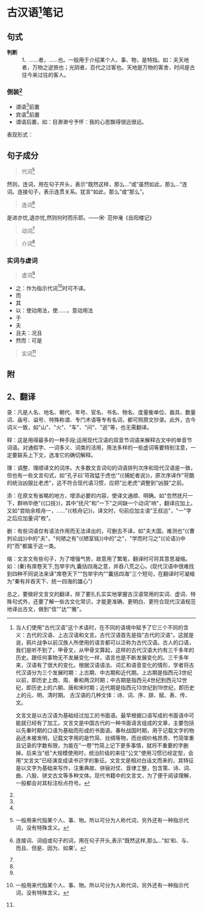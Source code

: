 <link href="../css/style.css" rel="stylesheet" type="text/css" />

# 古汉语[^1]笔记

## 句式

<div class="p">

<dl>
<dt><b>判断</b>

<dd>1、……者，……也。一般用于介绍某个人、事、物，是特指。如：夫天地者，万物之逆旅也；光阴者，百代之过客也。天地是万物的客舍，时间是古往今来过往的客人。</dd>
</dl>

</div>

### 倒装[^倒装]
- 谓语[^谓语]前置
- 宾语[^宾语]前置
- 谓语后置，如：目渺渺兮予怀：我的心思飘得很远很远。

表现形式：

## 句子成分

> 代词[^代词]

<div class="p">

然则，连词，用在句子开头，表示“既然这样，那么…”或“虽然如此，那么…”连词。连接句子，表示连贯关系。犹言“如此，那么”或“那么”。

</div>

> 连词[^连词]

<div class="p">

是进亦忧,退亦忧,然则何时而乐耶。——宋· 范仲淹《岳阳楼记》

</div>

[^连词]: 连接词、词组或句子的词，用在句子开头,表示“既然这样,那么…”如‘和、与、而且、但是、因为、如果’。

[^助词]: 附着在词、短语或句子上表示某些附加意义的虚词。有结构助词(的、得、地)、动态助词(了、着、过)、语气助词(的、了、吗、呢)三类。

> 动词[^动词]

> 介词[^介词]


### 实词与虚词

> 虚词[^虚词]

- 之：作为指示代词[^代词]时可不译。
- 而
- 其
- 以：使动用法，使……，意动用法
- 于
- 夫
- 且夫：况且
- 然而：可是

> 实词[^实词]

[^倒装]:
[^谓语]:
[^宾语]:
[^代词]: 一般用来代指某个人、事、物。所以可分为人称代词，另外还有一种指示代词，没有特殊含义。

[^动词]:
[^介词]:
[^虚词]:
[^实词]:

## 附

[^1]: 当人们使用"古代汉语"这个术语时，在不同的语境中赋予了它三个不同的含义：古代的汉语、上古汉语和文言。古代汉语首先是指"古代的汉语"。这就是说，鸦片战争以前汉族人所使用的语言都可以泛称为古代汉语。古人的口语，我们是听不到了，甲骨文，从甲骨文算起，这样的古代汉语大约有三千多年的历史。跟任何事物无不发展变化一样，语言也是不断发展变化的。三千多年来，汉语有了很大的变化。根据汉语语法、词汇和语音变化的情形，学者将古代汉语分为三个发展时期：上古期、中古期和近代期。上古期是指西元3世纪以前，即历史上商、周、秦和两汉时期；中古期是指西元4世纪到西元12世纪，即历史上的六朝、唐和宋时期；近代期是指西元13世纪到19世纪，即历史上的元、明、清时期。 古汉语的几种文体：诗、词、序、辞、赋、表、传、文。

    文言文是以古汉语为基础经过加工的书面语。最早根据口语写成的书面语中可能就已经有了加工。文言文是中国古代的一种书面语言组成的文章，主要包括以先秦时期的口语为基础而形成的书面语。春秋战国时期，用于记载文字的物品还未被发明，记载文字用的是竹简、丝绸等物，而丝绸价格昂贵、竹简笨重且记录的字数有限，为能在"一卷"竹简上记下更多事情，就将不重要的字删掉。后来当"纸"大规模使用时，统治阶级的来往"公文"使用习惯已经定型，会用"文言文"已经演变成读书识字的象征。文言文是相对白话文而来的，其特征是以文字为基础来写作，注重典故、骈骊对仗、音律工整，包含策、诗、词、曲、八股、骈文古文等多种文体。现代书籍中的文言文，为了便于阅读理解，一般都会对其标注标点符号。

## 2、翻译

<div class="p">

录：凡是人名、地名、朝代、年号、官名、书名、物名、度量衡单位、器具、数量词、庙号、谥号、特殊称谓、专门术语等专有名词，都可照原文抄录。此外，古今词义一致，如"山"、"火"、"车"、"问"、"逃"等，也无需翻译。 

释：这是用得最多的一种手段;运用现代汉语的双音节词语来解释古文中的单音节词语。对通假字、一词多义、词类的活用，用法多样的一些虚词等要特别注意，一定要联系上下文，选准它的确切解释。

理：调整、理顺译文的词序。大多数文言词句的词语排列次序和现代汉语是一致，但也有一些文言句式，如"孔子曰'苛政猛于虎也'"(《捕蛇者说》)，原次序译作"苛酷的统治凶狠比老虎"，这不符合现代语习惯，应把"比老虎"调整到"凶狠"之前。

添：在原文有省略的地方，增添必要的内容，使译文通顺、明确。如"忽然抚尺一下，群响毕绝"(《口技》)，其中"抚尺"和"一下"之间缺一个动词"响"，翻译应加上。又如"尝贻余核舟一，……"(《核舟记》)，译文时，句前应加主语"王叔远"，"一"字之后应加量词"枚"。

删：有些词语仅有语法作用而无法译出的，可删去不译。如"夫大国，难测也"(《曹刿论战》)中的"夫"，"何陋之有"(《陋室铭》)中的"之"，"学而时习之"(《论语》)中的"而"都属于这一类。

缩：文言文有些句子，为了增强气势，故意用了繁笔，翻译时可将其意思凝缩。如：(秦)有席卷天下,包举宇内,囊括四海之意，并吞八荒之心。(现代汉语中很难找到四种不同说法来译"席卷天下""包举宇内""囊括四海"三个短句，在翻译时可凝缩为"秦有并吞天下、统一四海的雄心") 

总之，要做好文言文的翻译，除了要扎扎实实地掌握古汉语常用的实词、虚词、特殊句式外，还要了解一些古文化常识，才能更准确、更明白、更符合现代汉语规范地译出古文，做到"信""达""雅"。

</div>
